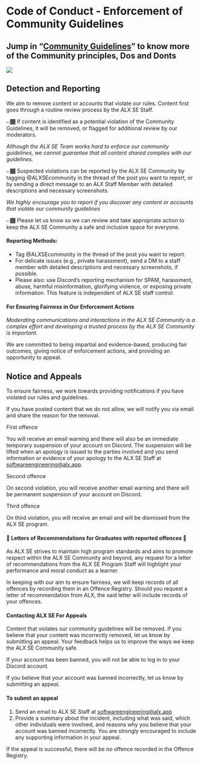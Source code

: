 # Code of Conduct - Enforcement of Community Guidelines

## Jump in “[Community Guidelines](https://intranet.alxswe.com/rltoken/97tWwXk79V1q90PWRJSEYw "Community Guidelines")” to know more of the Community principles, Dos and Donts

![](https://s3.amazonaws.com/alx-intranet.hbtn.io/uploads/medias/2024/8/7aa1dea66993271bf8d705191de3058f17fc2c6e.png?X-Amz-Algorithm=AWS4-HMAC-SHA256&X-Amz-Credential=AKIARDDGGGOUSBVO6H7D%2F20240814%2Fus-east-1%2Fs3%2Faws4_request&X-Amz-Date=20240814T154500Z&X-Amz-Expires=86400&X-Amz-SignedHeaders=host&X-Amz-Signature=79fafccb74c5093329dfe6d3d2d63f10310fcfbf189205bad5089225d56deb51)

## Detection and Reporting

We aim to remove content or accounts that violate our rules. Content first goes through a routine review process by the ALX SE Staff.

👉🏾 If content is identified as a potential violation of the Community Guidelines, it will be removed, or flagged for additional review by our moderators.

_Although the ALX SE Team works hard to enforce our community guidelines, we cannot guarantee that all content shared complies with our guidelines._

👉🏾 Suspected violations can be reported by the ALX SE Community by tagging @ALXSEcommunity in the thread of the post you want to report, or by sending a direct message to an ALX Staff Member with detailed descriptions and necessary screenshots.

_We highly encourage you to report if you discover any content or accounts that violate our community guidelines_

👉🏾 Please let us know so we can review and take appropriate action to keep the ALX SE Community a safe and inclusive space for everyone.

#### Reporting Methods:

-   Tag @ALXSEcommunity in the thread of the post you want to report.
-   For delicate issues (e.g., private harassment), send a DM to a staff member with detailed descriptions and necessary screenshots, if possible.
-   Please also: use Discord’s reporting mechanism for SPAM, harassment, abuse, harmful misinformation, glorifying violence, or exposing private information. This feature is independent of ALX SE staff control.

#### For Ensuring Fairness in Our Enforcement Actions

_Moderating communications and interactions in the ALX SE Community is a complex effort and developing a trusted process by the ALX SE Community is important._

We are committed to being impartial and evidence-based, producing fair outcomes, giving notice of enforcement actions, and providing an opportunity to appeal.

## Notice and Appeals

To ensure fairness, we work towards providing notifications if you have violated our rules and guidelines.

If you have posted content that we do not allow, we will notify you via email and share the reason for the removal.

First offence

You will receive an email warning and there will also be an immediate temporary suspension of your account on Discord. The suspension will be lifted when an apology is issued to the parties involved and you send information or evidence of your apology to the ALX SE Staff at softwareengineering@alx.app.

Second offence

On second violation, you will receive another email warning and there will be permanent suspension of your account on Discord.

Third offence

On third violation, you will receive an email and will be dismissed from the ALX SE program.

  

#### 🔴 Letters of Recommendations for Graduates with reported offences 🔴

As ALX SE strives to maintain high program standards and aims to promote respect within the ALX SE Community and beyond, any request for a letter of recommendations from the ALX SE Program Staff will highlight your performance and moral conduct as a learner.

In keeping with our aim to ensure fairness, we will keep records of all offences by recording them in an Offence Registry. Should you request a letter of recommendation from ALX, the said letter will include records of your offences.

#### Contacting ALX SE For Appeals

Content that violates our community guidelines will be removed. If you believe that your content was incorrectly removed, let us know by submitting an appeal. Your feedback helps us to improve the ways we keep the ALX SE Community safe.

If your account has been banned, you will not be able to log in to your Discord account.

If you believe that your account was banned incorrectly, let us know by submitting an appeal.

#### To submit an appeal

1.  Send an email to ALX SE Staff at softwareengineering@alx.app
2.  Provide a summary about the incident, including what was said, which other individuals were involved, and reasons why you believe that your account was banned incorrectly. You are strongly encouraged to include any supporting information in your appeal.

If the appeal is successful, there will be no offence recorded in the Offence Registry.